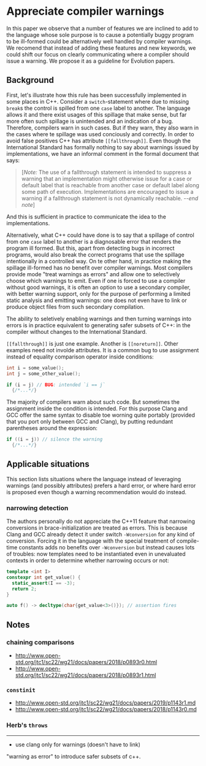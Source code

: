 Appreciate compiler warnings
============================

In this paper we observe that a number of features we are inclined to add to the language whose sole purpose is to cause a potentially buggy program to be ill-formed could be alternatively well handled by compiler warnings. We recomend that instead of adding these features and new keywords, we could shift our focus on clearly communicating where a compiler should issue a warning. We propose it as a guideline for Evolution papers.


Background
----------

First, let's illustrate how this rule has been successfully implemented in some places in C++. Consider a `switch`-statement
where due to missing `break`s the control is spilled from one `case` label to another. The language allows it and there exist
usages of this spillage that make sense, but far more often such spillage is unintended and an indication of a bug. 
Therefore, compilers warn in such cases. But if they warn, they also warn in the cases where te spillage was used conciously
and correctly. In order to avoid false positives C++ has attribute `[[fallthrough]]`. Even though the International Standard has formally nothing to say about warnings issued by implementations, we have an informal comment in the formal document that says:

> [*Note:* The use of a fallthrough statement is intended to suppress a warning that an implementation might
> otherwise issue for a case or default label that is reachable from another case or default label along some
> path of execution. Implementations are encouraged to issue a warning if a fallthrough statement is not
dynamically reachable. *--end note*]

And this is sufficient in practice to communicate the idea to the implementations.

Alternatively, what C++ could have done is to say that a spillage of control from one `case` label to another is a diagnosable
error that renders the program ill formed. But this, apart from detecting bugs in incorrect programs, would also break the
correct programs that use the spillage intentionally in a controlled way. On te other hand, in practice making the spillage
ill-formed has no benefit over compiler warnings. Most compilers provide mode "treat warnings as errors" and allow one to selectively choose which warnings to emit. Even if one is forced to use a compiler without good warnings, it is often an option to use a secondary compiler, with better warning support, only for the purpose of performing a limited static analysis and emitting warnings: one does not even have to link or produce object files from such secondary compilation.

The ability to seletively enabling warnings and then turning warnings into errors is in practice equivalent to generating safer subsets of C++: in the compiler without changes to the International Standard.

`[[fallthrough]]` is just one example. Another is `[[noreturn]]`. Other examples need not involde attributes. It is a common bug to use assignment instead of equality comparison operator inside conditions:

```c++
int i = some_value();
int j = some_other_value();

if (i = j) // BUG: intended `i == j`
  {/*...*/}
```

The majority of compilers warn about such code. But sometimes the assignment inside the condition is intended. For this purpose
Clang and GCC offer the same syntax to disable toe worning quite portably (provided that you port only between GCC and Clang),
by putting redundant parentheses around the expression:

```c++
if ((i = j)) // silence the warning
  {/*...*/}
```


Applicable situations
---------------------

This section lists situations where the language instead of leveraging warnings (and possibly attributes) prefers a hard error,
or where hard error is proposed even though a warning recommendation would do instead. 


### narrowing detection

The authors personally do not appreciate the C++11 feature that narrowing conversions in brace-initialization are treated as errors.
This is because Clang and GCC already detect it under switch `-Wconversion` for any kind of conversion. Forcing it in the language 
with the special treatment of compile-time constants adds no benefits over `-Wconversion` but instead causes lots of troubles: now templates need to be instantiated even in unevaluated contexts in order to determine whether narrowing occurs or not:

```c++
template <int I>
constexpr int get_value() { 
  static_assert(I == -3);
  return 2;
}

auto f() -> decltype(char{get_value<3>()}); // assertion fires
```


Notes
-----


### chaining comparisons

* http://www.open-std.org/jtc1/sc22/wg21/docs/papers/2018/p0893r0.html
* http://www.open-std.org/jtc1/sc22/wg21/docs/papers/2018/p0893r1.html

### `constinit`

* http://www.open-std.org/jtc1/sc22/wg21/docs/papers/2019/p1143r1.md
* http://www.open-std.org/jtc1/sc22/wg21/docs/papers/2018/p1143r0.md

### Herb's `throws`

--------------

* use clang only for warnings (doesn't have to link)

"warning as error" to introduce safer subsets of c++.
